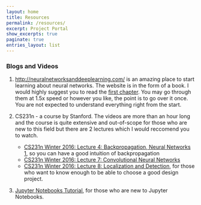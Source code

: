 ```yaml
---
layout: home
title: Resources
permalink: /resources/
excerpt: Project Portal
show_excerpts: true
paginate: true
entries_layout: list
---
```


### Blogs and Videos

1. http://neuralnetworksanddeeplearning.com/ is an amazing place to start learning about neural networks. The website is in the form of a book. I would highly suggest you to read the [first chapter](http://neuralnetworksanddeeplearning.com/chap1.html). You may go through them at 1.5x speed or however you like, the point is to go over it once. You are not expected to understand everything right from the start.

2. CS231n - a course by Stanford. The videos are more than an hour long and the course is quite extensive and out-of-scope for those who are new to this field but there are 2 lectures which I would reccomend you to watch.
	- [CS231n Winter 2016: Lecture 4: Backpropagation, Neural Networks 1](https://www.youtube.com/watch?v=i94OvYb6noo&list=PLkt2uSq6rBVctENoVBg1TpCC7OQi31AlC&index=4), so you can have a good intuition of backpropagation
	- [CS231n Winter 2016: Lecture 7: Convolutional Neural Networks](https://www.youtube.com/watch?v=LxfUGhug-iQ&list=PLkt2uSq6rBVctENoVBg1TpCC7OQi31AlC&index=7)
	- [CS231n Winter 2016: Lecture 8: Localization and Detection](https://www.youtube.com/watch?v=GxZrEKZfW2o&list=PLkt2uSq6rBVctENoVBg1TpCC7OQi31AlC&index=8), for those who want to know enough to be able to choose a good design project.

3. [Jupyter Notebooks Tutorial](https://github.com/adityassrana/BITS-F312-Neural-Networks-and-Fuzzy-Logic), for those who are new to Jupyter Notebooks.
